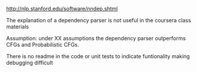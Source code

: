 http://nlp.stanford.edu/software/nndep.shtml

The explanation of a dependency parser is not useful in the coursera class materials

Assumption: under XX assumptions the dependency parser outperforms CFGs and Probabilistic CFGs. 

There is no readme in the code or unit tests to indicate funtionality making debugging difficult

